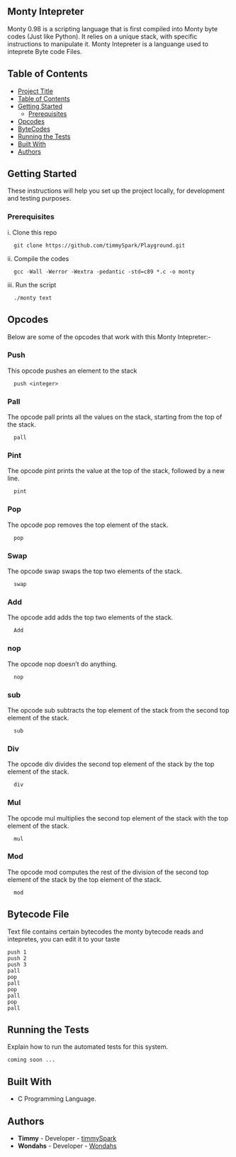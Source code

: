 ## Monty Intepreter

Monty 0.98 is a scripting language that is first compiled into Monty byte codes (Just like Python). It relies on a unique stack, with specific instructions to manipulate it. Monty Intepreter is a languange used to inteprete Byte code Files.


## Table of Contents

- [Project Title](#Monty-Intepreter)
- [Table of Contents](#table-of-contents)
- [Getting Started](#getting-started)
  - [Prerequisites](#prerequisites)
- [Opcodes](#opcodes)
- [ByteCodes](#Bytecode-File)
- [Running the Tests](#running-the-tests)
- [Built With](#built-with)
- [Authors](#authors)

## Getting Started

These instructions will help you set up the project locally, for development and testing purposes.

### Prerequisites


i. Clone this repo

```
  git clone https://github.com/timmySpark/Playground.git
```

ii. Compile the codes 

```
  gcc -Wall -Werror -Wextra -pedantic -std=c89 *.c -o monty
```

iii. Run the script

```
  ./monty text
```

## Opcodes

Below are some of the opcodes that work with this Monty Intepreter:-

### Push 
This opcode pushes an element to the stack

```
  push <integer>
```
### Pall 
The opcode pall prints all the values on the stack, starting from the top of the stack.
```
  pall
```

### Pint 
The opcode pint prints the value at the top of the stack, followed by a new line.
```
  pint
```

### Pop
The opcode pop removes the top element of the stack.
```
  pop
```

### Swap 
The opcode swap swaps the top two elements of the stack.
```
  swap
```

### Add 
The opcode add adds the top two elements of the stack.
```
  Add
```


### nop 
The opcode nop doesn’t do anything.
```
  nop
```


### sub 
The opcode sub subtracts the top element of the stack from the second top element of the stack.
```
  sub
```

### Div 
The opcode div divides the second top element of the stack by the top element of the stack.
```
  div
```

### Mul 
The opcode mul multiplies the second top element of the stack with the top element of the stack.
```
  mul
```

### Mod 
The opcode mod computes the rest of the division of the second top element of the stack by the top element of the stack.
```
  mod
```

## Bytecode File

Text file contains certain bytecodes the monty bytecode reads and intepretes, you can edit it to your taste

```
push 1
push 2
push 3
pall
pop
pall
pop
pall
pop
pall
```

## Running the Tests

Explain how to run the automated tests for this system.

```
coming soon ...
```
 

## Built With

- C Programming Language.

## Authors

- **Timmy** - Developer - [timmySpark](https://github.com/timmySpark)
- **Wondahs** - Developer - [Wondahs](https://github.com/Wondahs)

